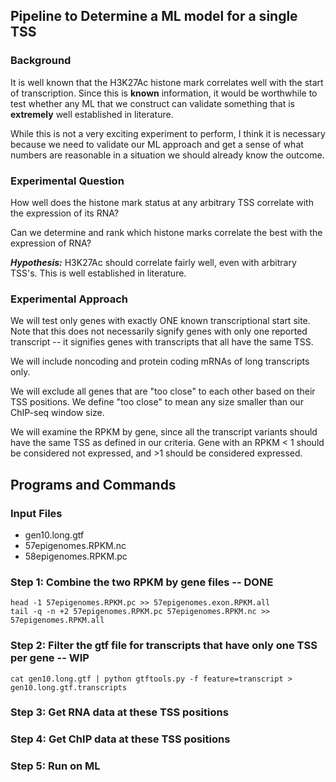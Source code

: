 Pipeline to Determine a ML model for a single TSS
-------------------------------------------------

### Background ###

It is well known that the H3K27Ac histone mark correlates well with the start of transcription. Since this is
**known** information, it would be worthwhile to test whether any ML that we construct can validate something 
that is **extremely** well established in literature. 

While this is not a very exciting experiment to perform, I think it is necessary because we need to validate our
ML approach and get a sense of what numbers are reasonable in a situation we should already know the outcome.

### Experimental Question ###

How well does the histone mark status at any arbitrary TSS correlate with the expression of its RNA?

Can we determine and rank which histone marks correlate the best with the expression of RNA?

***Hypothesis:*** H3K27Ac should correlate fairly well, even with arbitrary TSS's. This is well established in literature.

### Experimental Approach ###

We will test only genes with exactly ONE known transcriptional start site. Note that this does not necessarily signify
genes with only one reported transcript -- it signifies genes with transcripts that all have the same TSS.

We will include noncoding and protein coding mRNAs of long transcripts only. 

We will exclude all genes that are "too close" to each other based on their TSS positions. We define "too close" to mean
any size smaller than our ChIP-seq window size.

We will examine the RPKM by gene, since all the transcript variants should have the same TSS as defined in our criteria.
Gene with an RPKM < 1 should be considered not expressed, and >1 should be considered expressed.

Programs and Commands
---------------------

### Input Files ###
* gen10.long.gtf
* 57epigenomes.RPKM.nc
* 58epigenomes.RPKM.pc

### Step 1: Combine the two RPKM by gene files -- DONE ###
    head -1 57epigenomes.RPKM.pc >> 57epigenomes.exon.RPKM.all
    tail -q -n +2 57epigenomes.RPKM.pc 57epigenomes.RPKM.nc >> 57epigenomes.RPKM.all
    
### Step 2: Filter the gtf file for transcripts that have only one TSS per gene -- WIP ###
    cat gen10.long.gtf | python gtftools.py -f feature=transcript > gen10.long.gtf.transcripts 

    


### Step 3: Get RNA data at these TSS positions ###

### Step 4: Get ChIP data at these TSS positions ###

### Step 5: Run on ML ###
